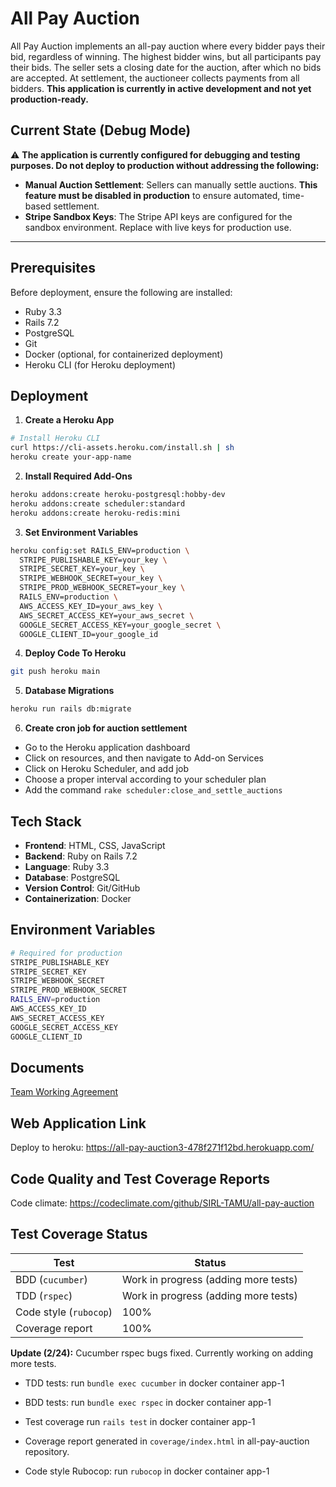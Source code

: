 # All Pay Auction
All Pay Auction implements an all-pay auction where every bidder pays their bid, regardless of winning. The highest bidder wins, but all participants pay their bids. The seller sets a closing date for the auction, after which no bids are accepted. At settlement, the auctioneer collects payments from all bidders. **This application is currently in active development and not yet production-ready.**

## Current State (Debug Mode)

⚠️ **The application is currently configured for debugging and testing purposes. Do not deploy to production without addressing the following:**

- **Manual Auction Settlement**: Sellers can manually settle auctions. **This feature must be disabled in production** to ensure automated, time-based settlement.
- **Stripe Sandbox Keys**: The Stripe API keys are configured for the sandbox environment. Replace with live keys for production use.

---

## Prerequisites

Before deployment, ensure the following are installed:
- Ruby 3.3
- Rails 7.2
- PostgreSQL
- Git
- Docker (optional, for containerized deployment)
- Heroku CLI (for Heroku deployment)

## Deployment

1. **Create a Heroku App**
```bash
# Install Heroku CLI
curl https://cli-assets.heroku.com/install.sh | sh
heroku create your-app-name
```

2. **Install Required Add-Ons**
```bash
heroku addons:create heroku-postgresql:hobby-dev
heroku addons:create scheduler:standard
heroku addons:create heroku-redis:mini
```

3. **Set Environment Variables**
```bash
heroku config:set RAILS_ENV=production \
  STRIPE_PUBLISHABLE_KEY=your_key \
  STRIPE_SECRET_KEY=your_key \
  STRIPE_WEBHOOK_SECRET=your_key \
  STRIPE_PROD_WEBHOOK_SECRET=your_key \
  RAILS_ENV=production \
  AWS_ACCESS_KEY_ID=your_aws_key \
  AWS_SECRET_ACCESS_KEY=your_aws_secret \
  GOOGLE_SECRET_ACCESS_KEY=your_google_secret \
  GOOGLE_CLIENT_ID=your_google_id
```
4. **Deploy Code To Heroku**
```bash
git push heroku main
```

5. **Database Migrations**
```bash
heroku run rails db:migrate
```

6. **Create cron job for auction settlement**
- Go to the Heroku application dashboard
- Click on resources, and then navigate to Add-on Services
- Click on Heroku Scheduler, and add job
- Choose a proper interval according to your scheduler plan
- Add the command `rake scheduler:close_and_settle_auctions`

## Tech Stack
- **Frontend**: HTML, CSS, JavaScript
- **Backend**: Ruby on Rails 7.2
- **Language**: Ruby 3.3
- **Database**: PostgreSQL
- **Version Control**: Git/GitHub
- **Containerization**: Docker

## Environment Variables

```bash
# Required for production
STRIPE_PUBLISHABLE_KEY
STRIPE_SECRET_KEY
STRIPE_WEBHOOK_SECRET
STRIPE_PROD_WEBHOOK_SECRET
RAILS_ENV=production
AWS_ACCESS_KEY_ID
AWS_SECRET_ACCESS_KEY
GOOGLE_SECRET_ACCESS_KEY
GOOGLE_CLIENT_ID
```

## Documents
[Team Working Agreement](/documentation/TWA.md)

## Web Application Link
Deploy to heroku: https://all-pay-auction3-478f271f12bd.herokuapp.com/

## Code Quality and Test Coverage Reports
Code climate: https://codeclimate.com/github/SIRL-TAMU/all-pay-auction

## Test Coverage Status

| Test                      | Status            |                 
| -----------               | -----------       |
| BDD (`cucumber`)          | Work in progress (adding more tests)  |           
| TDD (`rspec`)             | Work in progress (adding more tests) |           
| Code style (`rubocop`)    | 100%              |           
| Coverage report           | 100%              |           

**Update (2/24):** Cucumber rspec bugs fixed. Currently working on adding more tests.

- TDD tests: run `bundle exec cucumber` in docker container app-1

- BDD tests: run `bundle exec rspec` in docker container app-1

- Test coverage run `rails test` in docker container app-1

- Coverage report generated in `coverage/index.html` in all-pay-auction repository.

- Code style Rubocop: run `rubocop` in docker container app-1



